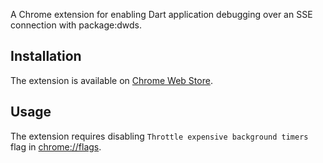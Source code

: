 A Chrome extension for enabling Dart application debugging over an SSE connection with package:dwds.

## Installation

The extension is available on [Chrome Web Store](https://chrome.google.com/webstore/detail/dart-debug-extension/eljbmlghnomdjgdjmbdekegdkbabckhm).

## Usage

The extension requires disabling `Throttle expensive background timers` flag in [chrome://flags](chrome://flags).